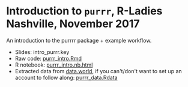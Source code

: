 # Introduction to `purrr`, R-Ladies Nashville, November 2017

An introduction to the purrrr package + example workflow.

- Slides: intro_purrr.key
- Raw code: [purrr_intro.Rmd](purrr_intro.Rmd)
- R notebook: [purrr_intro.nb.html](purrr_intro.nb.html)
- Extracted data from [data.world](https://data.world/nps), if you can't/don't want to set up an account to follow along: [purrr_data.Rdata](purrr_data.Rdata)

